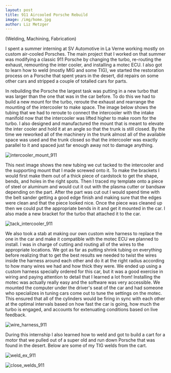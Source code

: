 ```yaml
---
layout: post
title: 911 Aircooled Porsche Rebuild
image: /img/home.jpg
author: Liz Metzger
---
```


(Welding, Machining, Fabrication)

I spent a summer interning at SV Automotive in La Verne working mostly on custom air-cooled Porsches. The main project that I worked on that summer was modifying a classic 911 Porsche by changing the turbo, re-routing the exhaust, remounting the inter cooler, and installing a motec ECU. I also got to learn how to weld (mostly MIG and some TIG), we started the restoration process on a Porsche that spent years in the desert, did repairs on some other cars and stripped a couple of totalled cars for parts.

In rebuilding the Porsche the largest task was putting in a new turbo that was larger than the one that was in the car before. To do this we had to build a new mount for the turbo, reroute the exhaust and rearrange the mounting of the intercooler to make space. The image below shows the tubing that we had to reroute to connect the intercooler with the intake manifold now that the intercooler was lifted higher to make room for the turbo. I also designed and manufactured the mount that is meant to elevate the inter cooler and hold it at an angle so that the trunk is still closed. By the time we reworked all of the machinery in the trunk almost all of the available space was used and the trunk closed so that the intercooler was exactly parallel to it and spaced just far enough away not to damage anything.


![intercooler_mount_911](https://user-images.githubusercontent.com/113066141/208264209-e47b0da3-5542-4bcc-8d79-5fab76f54e54.jpg)


This next image shows the new tubing we cut tacked to the intercooler and the supporting mount that I made screwed onto it. To make the brackets I would first make them out of a thick piece of cardstock to get the shape, bends, and holes in the right spots. Then I traced my template onto a piece of steel or aluminum and would cut it out with the plasma cutter or bandsaw depending on the part. After the part was cut out I would spend time with the belt sander getting a good edge finish and making sure that the edges were clean and that the piece looked nice. Once the piece was cleaned up then we could put the appropriate bends in it and get it mounted in the car. I also made a new bracket for the turbo that attached it to the car.


![tack_intercooler_911](https://user-images.githubusercontent.com/113066141/208264681-0887a51b-4c8b-49b3-bc06-2a0da053472e.jpg)


We also took a stab at making our own custom wire harness to replace the one in the car and make it compatible with the motec ECU we planned to install. I was in charge of cutting and routing all of the wires to the appropriate locations. We got as far as putting shrink tubing on everything before realizing that to get the best results we needed to twist the wires inside the harness around each other and do it at the right radius according to how many wires we had and how thick they were. We ended up using a custom harness specially ordered for this car, but it was a good exercise in wiring and paying attention to detail that I learned a lot from! Installing the motec was actually really easy and the software was very accessible. We mounted the computer under the driver's seat of the car and had someone who specializes in tuning cars come out to tune the settings on the motec. This ensured that all of the cylinders would be firing in sync with each other at the optimal intervals based on how fast the car is going, how much the turbo is engaged, and accounts for extenuating conditions based on live feedback.


![wire_harness_911](https://user-images.githubusercontent.com/113066141/208265249-34ca4d65-48d5-4d42-ad2e-f52e4c524e02.jpg)


During this internship I also learned how to weld and got to build a cart for a motor that we pulled out of a super old and run down Porsche that was found in the desert. Below are some of my TIG welds from the cart.


![weld_ex_911](https://user-images.githubusercontent.com/113066141/208265388-0a4ef070-05f4-4970-ad74-5f7f8bfc9469.jpg)


![close_welds_911](https://user-images.githubusercontent.com/113066141/208265391-78e085a6-f930-4bd9-b7db-aa0db1e4a82f.jpg)
